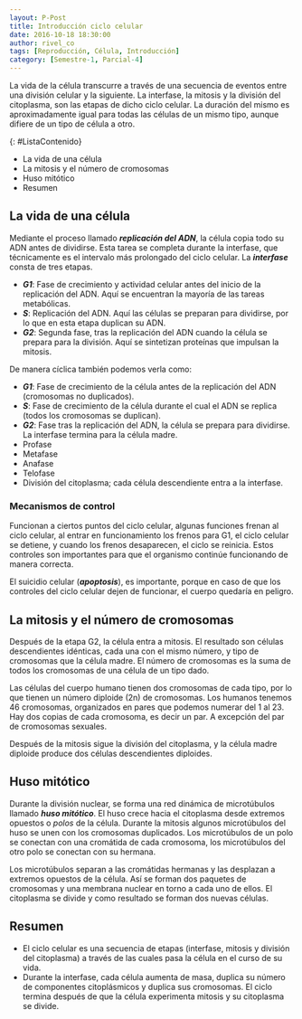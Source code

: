 ```yaml
---
layout: P-Post
title: Introducción ciclo celular
date: 2016-10-18 18:30:00
author: rivel_co
tags: [Reproducción, Célula, Introducción]
category: [Semestre-1, Parcial-4]
---
```


La vida de la célula transcurre a través de una secuencia de eventos entre una división celular y la siguiente. La interfase, la mitosis y la división del citoplasma, son las etapas de dicho ciclo celular. La duración del mismo es aproximadamente igual para todas las células de un mismo tipo, aunque difiere de un tipo de célula a otro.

{: #ListaContenido}
- La vida de una célula
- La mitosis y el número de cromosomas
- Huso mitótico
- Resumen

## La vida de una célula

Mediante el proceso llamado ***replicación del ADN***, la célula copia todo su ADN antes de dividirse. Esta tarea se completa durante la interfase, que técnicamente es el intervalo más prolongado del ciclo celular. La ***interfase*** consta de tres etapas.

- ***G1***: Fase de crecimiento y actividad celular antes del inicio de la replicación del ADN. Aquí se encuentran la mayoría de las tareas metabólicas.
- ***S***: Replicación del ADN. Aquí las células se preparan para dividirse, por lo que en esta etapa duplican su ADN.
- ***G2***: Segunda fase, tras la replicación del ADN cuando la célula se prepara para la división. Aquí se sintetizan proteínas que impulsan la mitosis.

De manera cíclica también podemos verla como:

- ***G1***: Fase de crecimiento de la célula antes de la replicación del ADN (cromosomas no duplicados).
- ***S***: Fase de crecimiento de la célula durante el cual el ADN se replica (todos los cromosomas se duplican).
- ***G2***: Fase tras la replicación del ADN, la célula se prepara para dividirse. La interfase termina para la célula madre.
- Profase
- Metafase
- Anafase
- Telofase
- División del citoplasma; cada célula descendiente entra a la interfase.

### Mecanismos de control

Funcionan a ciertos puntos del ciclo celular, algunas funciones frenan al ciclo celular, al entrar en funcionamiento los frenos para G1, el ciclo celular se detiene, y cuando los frenos desaparecen, el ciclo se reinicia. Estos controles son importantes para que el organismo continúe funcionando de manera correcta.

El suicidio celular (***apoptosis***), es importante, porque en caso de que los controles del ciclo celular dejen de funcionar, el cuerpo quedaría en peligro.

## La mitosis y el número de cromosomas

Después de la etapa G2, la célula entra a mitosis. El resultado son células descendientes idénticas, cada una con el mismo número, y tipo de cromosomas que la célula madre. El número de cromosomas es la suma de todos los cromosomas de una célula de un tipo dado.

Las células del cuerpo humano tienen dos cromosomas de cada tipo, por lo que tienen un número diploide (2n) de cromosomas. Los humanos tenemos 46 cromosomas, organizados en pares que podemos numerar del 1 al 23. Hay dos copias de cada cromosoma, es decir un par. A excepción del par de cromosomas sexuales.

Después de la mitosis sigue la división del citoplasma, y la célula madre diploide produce dos células descendientes diploides.

## Huso mitótico

Durante la división nuclear, se forma una red dinámica de microtúbulos llamado ***huso mitótico***. El huso crece hacia el citoplasma desde extremos opuestos o *polos* de la célula. Durante la mitosis algunos microtúbulos del huso se unen con los cromosomas duplicados. Los microtúbulos  de un polo se conectan con una cromátida de cada cromosoma, los microtúbulos del otro polo se conectan con su hermana.

Los microtúbulos separan a las cromátidas hermanas y las desplazan a extremos opuestos de la célula. Así se forman dos paquetes de cromosomas y una membrana nuclear en torno a cada uno de ellos. El citoplasma se divide y como resultado se forman dos nuevas células.

## Resumen

- El ciclo celular es una secuencia de etapas (interfase, mitosis y división del citoplasma) a través de las cuales pasa la célula en el curso de su vida.
- Durante la interfase, cada célula aumenta de masa, duplica su número de componentes citoplásmicos y duplica sus cromosomas. El ciclo termina después de que la célula experimenta mitosis y su citoplasma se divide.